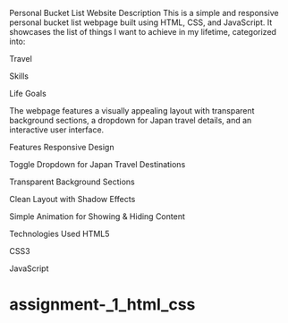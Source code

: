 Personal Bucket List Website
Description
This is a simple and responsive personal bucket list webpage built using HTML, CSS, and JavaScript.
It showcases the list of things I want to achieve in my lifetime, categorized into:

Travel

Skills

Life Goals

The webpage features a visually appealing layout with transparent background sections, a dropdown for Japan travel details, and an interactive user interface.

Features
Responsive Design

Toggle Dropdown for Japan Travel Destinations

Transparent Background Sections

Clean Layout with Shadow Effects

Simple Animation for Showing & Hiding Content

Technologies Used
HTML5

CSS3

JavaScript

# assignment-_1_html_css
